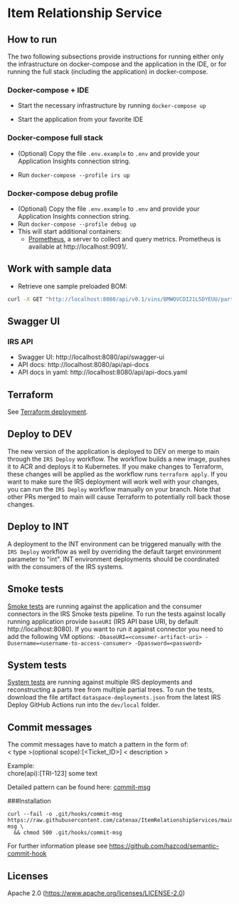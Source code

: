 # Item Relationship Service

## How to run

The two following subsections provide instructions for running either only the infrastructure on docker-compose and the application in the IDE, or for running the full stack (including the application) in docker-compose.

### Docker-compose + IDE

* Start the necessary infrastructure by running `docker-compose up`

* Start the application from your favorite IDE

### Docker-compose full stack

* (Optional) Copy the file `.env.example` to `.env` and provide your Application Insights connection string.

* Run `docker-compose --profile irs up`

### Docker-compose debug profile

* (Optional) Copy the file `.env.example` to `.env` and provide your Application Insights connection string.
* Run `docker-compose --profile debug up`
* This will start additional containers:
  * [Prometheus](https://prometheus.io/docs/introduction/overview/), a server to collect and query metrics. Prometheus is available at http://localhost:9091/.

## Work with sample data

* Retrieve one sample preloaded BOM:

```bash
curl -X GET "http://localhost:8080/api/v0.1/vins/BMWOVCDI21L5DYEUU/partsTree?view=AS_BUILT"
```

## Swagger UI

### IRS API

- Swagger UI: http://localhost:8080/api/swagger-ui
- API docs: http://localhost:8080/api/api-docs
- API docs in yaml:  http://localhost:8080/api/api-docs.yaml

## Terraform

See [Terraform deployment](terraform).

## Deploy to DEV

The new version of the application is deployed to DEV on merge to main through the `IRS Deploy` workflow.
The workflow builds a new image, pushes it to ACR and deploys it to Kubernetes. If you make changes to Terraform, these changes will be applied as the workflow runs `terraform apply`.
If you want to make sure the IRS deployment will work well with your changes, you can run the `IRS Deploy` workflow manually on your branch. Note that other PRs merged to main will cause Terraform to potentially roll back those changes.

## Deploy to INT

A deployment to the INT environment can be triggered manually with the `IRS Deploy` workflow as well by overriding the default target environment parameter to "int". INT environment deployments should be coordinated with the consumers of the IRS systems.

## Smoke tests

[Smoke tests](integration-tests/src/test/java/net/catenax/irs/smoketest) are running against the application and the consumer connectors in the IRS Smoke tests pipeline.
To run the tests against locally running application provide `baseURI` (IRS API base URI, by default http://localhost:8080).
If you want to run it against connector you need to add the following VM options:
`-DbaseURI=<consumer-artifact-uri> -Dusername=<username-to-access-consumer> -Dpassword=<password>`

## System tests

[System tests](integration-tests/src/test/java/net/catenax/irs/systemtest) are running against multiple IRS deployments and reconstructing a parts tree from multiple partial trees.
To run the tests, download the file artifact `dataspace-deployments.json` from the latest IRS Deploy GitHub Actions run into the `dev/local` folder.

## Commit messages
The commit messages have to match a pattern in the form of:  
< type >(optional scope):[<Ticket_ID>] < description >

Example:  
chore(api):[TRI-123] some text

Detailed pattern can be found here: [commit-msg](dev/commit-msg)

###Installation
```shell
curl --fail -o .git/hooks/commit-msg https://raw.githubusercontent.com/catenax/ItemRelationshipServices/main/dev/commit-msg \
  && chmod 500 .git/hooks/commit-msg
```

For further information please see https://github.com/hazcod/semantic-commit-hook

## Licenses
Apache 2.0 (https://www.apache.org/licenses/LICENSE-2.0)
